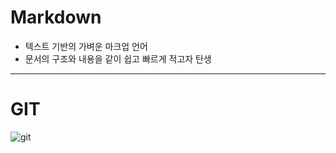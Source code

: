 # Markdown
- 텍스트 기반의 가벼운 마크업 언어
- 문서의 구조와 내용을 같이 쉽고 빠르게 적고자 탄생

---

# GIT
  ![git](https://velog.velcdn.com/images/crosstar1228/post/969185d2-d80f-41cc-b234-f5fb71f1304e/image.png)
  